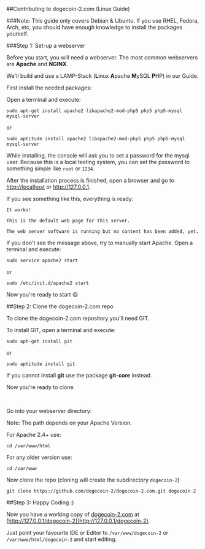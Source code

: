 ##Contributing to dogecoin-2.com (Linux Guide)



###Note:
This guide only covers Debian & Ubuntu.
If you use RHEL, Fedora, Arch, etc, you should have enough knowledge to install the packages yourself.

###Step 1: Set-up a webserver

Before you start, you will need a webserver. The most common webservers are **Apache** and **NGINX**.

We'll build and use a LAMP-Stack (**L**inux **A**pache **M**ySQL **P**HP) in our Guide.

First install the needed packages:

Open a terminal and execute:

    sudo apt-get install apache2 libapache2-mod-php5 php5 php5-mysql mysql-server 
    
or
    
    sudo aptitude install apache2 libapache2-mod-php5 php5 php5-mysql mysql-server 

While installing, the console will ask you to set a password for the mysql user.
Because this is a local testing system, you can set the password to something simple like `root` or `1234`.

After the installation process is finished, open a browser and go to [http://localhost](http://localhost) or http://127.0.0.1.

If you see something like this, everything is ready:
    
    It works!

    This is the default web page for this server.

    The web server software is running but no content has been added, yet.
  
If you don't see the message above, try to manually start Apache. Open a terminal and execute:

    sudo service apache2 start 

or

    sudo /etc/init.d/apache2 start
    
Now you're ready to start :smiley:

##Step 2: Clone the dogecoin-2.com repo

To clone the dogecoin-2.com repository you'll need GIT.

To install GIT, open a terminal and execute:
  
    sudo apt-get install git

or

    sudo aptitude install git
    
If you cannot install **git** use the package **git-core** instead.

Now you're ready to clone.

<br />

Go into your webserver directory:

Note: The path depends on your Apache Version.

For Apache 2.4+ use:

    cd /var/www/html

For any older version use:

    cd /var/www
    
Now clone the repo (cloning will create the subdirectory `dogecoin-2`)

    git clone https://github.com/dogecoin-2/dogecoin-2.com.git dogecoin-2
    
##Step 3: Happy Coding :)

Now you have a working copy of [dogecoin-2.com](http://dogecoin-2.com) at [http://127.0.0.1/dogecoin-2](http://127.0.0.1/dogecoin-2).

Just point your favourite IDE or Editor to `/var/www/dogecoin-2` or `/var/www/html/dogecoin-2` and start editing.
